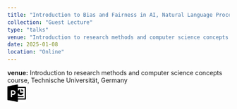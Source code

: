 ```yaml
---
title: "Introduction to Bias and Fairness in AI, Natural Language Processing and Content Moderation"
collection: "Guest Lecture"
type: "talks"
venue: "Introduction to research methods and computer science concepts course, Technische Universität"
date: 2025-01-08
location: "Online"
---
```

<b>venue:</b> Introduction to research methods and computer science concepts course, Technische Universität, Germany <br>
<a href="/files/talks/2024/AI Ethics in NLP and content moderation_guest_lecture_research_methods_and_computerscience_concepts.pdf"><img src="/images/ppt_symbol.png" alt="Link to PPT" style="width:42px;height:42px;"></a>&nbsp;&nbsp;

